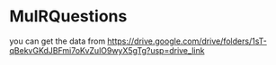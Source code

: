# MulRQuestions

you can get the data from https://drive.google.com/drive/folders/1sT-qBekvGKdJBFmi7oKvZulO9wyX5gTg?usp=drive_link
